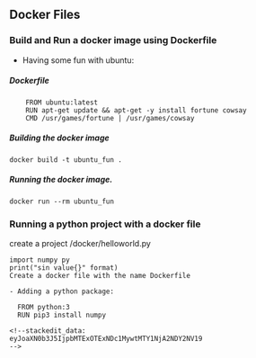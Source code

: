 

##  Docker Files

### Build and Run a docker image using Dockerfile
 
- Having  some fun with ubuntu:
##### Dockerfile
```
	FROM ubuntu:latest 
	RUN apt-get update && apt-get -y install fortune cowsay 
	CMD /usr/games/fortune | /usr/games/cowsay
```
##### Building the docker image
`docker build -t ubuntu_fun .`

#####  Running the docker image.
`docker run --rm ubuntu_fun`

### Running a python project with a docker file
create a project 
/docker/helloworld.py
```
import numpy py
print("sin value{}" format)
Create a docker file with the name Dockerfile

- Adding a python package:
```
      FROM python:3
      RUN pip3 install numpy
```
<!--stackedit_data:
eyJoaXN0b3J5IjpbMTExOTExNDc1MywtMTY1NjA2NDY2NV19
-->